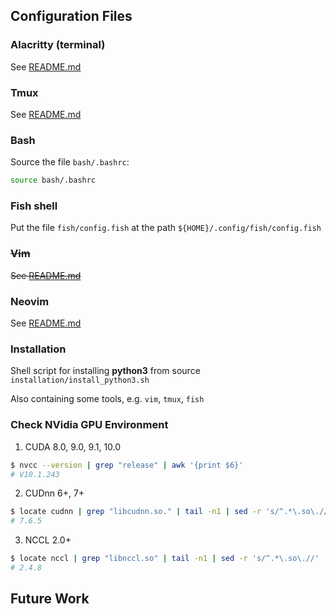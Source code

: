 ## Configuration Files

### Alacritty (terminal)
See [README.md](https://github.com/hankchen1728/dotfiles/blob/master/alacritty/README.md)

### Tmux
See [README.md](https://github.com/hankchen1728/dotfiles/blob/master/tmux/README.md)

### Bash
Source the file `bash/.bashrc`:
```sh
source bash/.bashrc
```

### Fish shell
Put the file `fish/config.fish` at the path `${HOME}/.config/fish/config.fish`

### ~~Vim~~
~~See [README.md](https://github.com/hankchen1728/dotfiles/blob/master/vim/README.md)~~

### Neovim
See [README.md](https://github.com/hankchen1728/dotfiles/blob/master/nvim/README.md)

### Installation
Shell script for installing **python3** from source `installation/install_python3.sh`

Also containing some tools, e.g. `vim`, `tmux`, `fish`

### Check NVidia GPU Environment
1. CUDA 8.0, 9.0, 9.1, 10.0
```sh
$ nvcc --version | grep "release" | awk '{print $6}'
# V10.1.243
```
2. CUDnn 6+, 7+
```sh
$ locate cudnn | grep "libcudnn.so." | tail -n1 | sed -r 's/^.*\.so\.//'
# 7.6.5
```
3. NCCL 2.0+
```sh
$ locate nccl | grep "libnccl.so" | tail -n1 | sed -r 's/^.*\.so\.//'
# 2.4.8
```

## Future Work
